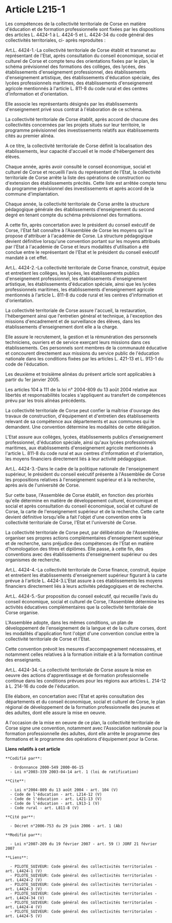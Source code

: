 # Article L215-1

Les compétences de la collectivité territoriale de Corse en matière d'éducation et de formation professionnelle sont fixées
par les dispositions des articles L. 4424-1 à L. 4424-5 et L. 4424-34 du code général des collectivités territoriales, ci-
après reproduites : 

Art.L. 4424-1.-La collectivité territoriale de Corse établit et transmet au représentant de l'Etat, après consultation du
conseil économique, social et culturel de Corse et compte tenu des orientations fixées par le plan, le schéma prévisionnel
des formations des collèges, des lycées, des établissements d'enseignement professionnel, des établissements d'enseignement
artistique, des établissements d'éducation spéciale, des lycées professionnels maritimes, des établissements d'enseignement
agricole mentionnés à l'article L. 811-8 du code rural et des centres d'information et d'orientation. 

Elle associe les représentants désignés par les établissements d'enseignement privé sous contrat à l'élaboration de ce
schéma. 

La collectivité territoriale de Corse établit, après accord de chacune des collectivités concernées par les projets situés
sur leur territoire, le programme prévisionnel des investissements relatifs aux établissements cités au premier alinéa.

A ce titre, la collectivité territoriale de Corse définit la localisation des établissements, leur capacité d'accueil et le
mode d'hébergement des élèves. 

Chaque année, après avoir consulté le conseil économique, social et culturel de Corse et recueilli l'avis du représentant de
l'Etat, la collectivité territoriale de Corse arrête la liste des opérations de construction ou d'extension des
établissements précités. Cette liste est arrêtée compte tenu du programme prévisionnel des investissements et après accord de
la commune d'implantation. 

Chaque année, la collectivité territoriale de Corse arrête la structure pédagogique générale des établissements
d'enseignement du second degré en tenant compte du schéma prévisionnel des formations.

A cette fin, après concertation avec le président du conseil exécutif de Corse, l'Etat fait connaître à l'Assemblée de Corse
les moyens qu'il se propose d'attribuer à l'académie de Corse. La structure pédagogique devient définitive lorsqu'une
convention portant sur les moyens attribués par l'Etat à l'académie de Corse et leurs modalités d'utilisation a été conclue
entre le représentant de l'Etat et le président du conseil exécutif mandaté à cet effet. 

Art.L. 4424-2.-La collectivité territoriale de Corse finance, construit, équipe et entretient les collèges, les lycées, les
établissements publics d'enseignement professionnel, les établissements d'enseignement artistique, les établissements
d'éducation spéciale, ainsi que les lycées professionnels maritimes, les établissements d'enseignement agricole mentionnés à
l'article L. 811-8 du code rural et les centres d'information et d'orientation. 

La collectivité territoriale de Corse assure l'accueil, la restauration, l'hébergement ainsi que l'entretien général et
technique, à l'exception des missions d'encadrement et de surveillance des élèves, dans les établissements d'enseignement
dont elle a la charge. 

Elle assure le recrutement, la gestion et la rémunération des personnels techniciens, ouvriers et de service exerçant leurs
missions dans ces établissements. Ces personnels sont membres de la communauté éducative et concourent directement aux
missions du service public de l'éducation nationale dans les conditions fixées par les articles L. 421-13 et L. 913-1 du code
de l'éducation. 

Les deuxième et troisième alinéas du présent article sont applicables à partir du 1er janvier 2005. 

Les articles 104 à 111 de la loi n° 2004-809 du 13 août 2004 relative aux libertés et responsabilités locales s'appliquent au
transfert de compétences prévu par les trois alinéas précédents. 

La collectivité territoriale de Corse peut confier la maîtrise d'ouvrage des travaux de construction, d'équipement et
d'entretien des établissements relevant de sa compétence aux départements et aux communes qui le demandent. Une convention
détermine les modalités de cette délégation.

L'Etat assure aux collèges, lycées, établissements publics d'enseignement professionnel, d'éducation spéciale, ainsi qu'aux
lycées professionnels maritimes, aux établissements d'enseignement agricole mentionnés à l'article L. 811-8 du code rural et
aux centres d'information et d'orientation, les moyens financiers directement liés à leur activité pédagogique. 

Art.L. 4424-3.-Dans le cadre de la politique nationale de l'enseignement supérieur, le président du conseil exécutif présente
à l'Assemblée de Corse les propositions relatives à l'enseignement supérieur et à la recherche, après avis de l'université de
Corse. 

Sur cette base, l'Assemblée de Corse établit, en fonction des priorités qu'elle détermine en matière de développement
culturel, économique et social et après consultation du conseil économique, social et culturel de Corse, la carte de
l'enseignement supérieur et de la recherche. Cette carte devient définitive lorsqu'elle a fait l'objet d'une convention entre
la collectivité territoriale de Corse, l'Etat et l'université de Corse. 

La collectivité territoriale de Corse peut, par délibération de l'Assemblée, organiser ses propres actions complémentaires
d'enseignement supérieur et de recherche, sans préjudice des compétences de l'Etat en matière d'homologation des titres et
diplômes. Elle passe, à cette fin, des conventions avec des établissements d'enseignement supérieur ou des organismes de
recherche. 

Art.L. 4424-4.-La collectivité territoriale de Corse finance, construit, équipe et entretient les établissements
d'enseignement supérieur figurant à la carte prévue à l'article L. 4424-3.L'Etat assure à ces établissements les moyens
financiers directement liés à leurs activités pédagogiques et de recherche. 

Art.L. 4424-5.-Sur proposition du conseil exécutif, qui recueille l'avis du conseil économique, social et culturel de Corse,
l'Assemblée détermine les activités éducatives complémentaires que la collectivité territoriale de Corse organise.

L'Assemblée adopte, dans les mêmes conditions, un plan de développement de l'enseignement de la langue et de la culture
corses, dont les modalités d'application font l'objet d'une convention conclue entre la collectivité territoriale de Corse et
l'Etat. 

Cette convention prévoit les mesures d'accompagnement nécessaires, et notamment celles relatives à la formation initiale et à
la formation continue des enseignants. 

Art.L. 4424-34.-La collectivité territoriale de Corse assure la mise en oeuvre des actions d'apprentissage et de formation
professionnelle continue dans les conditions prévues pour les régions aux articles L. 214-12 à L. 214-16 du code de
l'éducation. 

Elle élabore, en concertation avec l'Etat et après consultation des départements et du conseil économique, social et culturel
de Corse, le plan régional de développement de la formation professionnelle des jeunes et des adultes, dont elle assure la
mise en oeuvre.

A l'occasion de la mise en oeuvre de ce plan, la collectivité territoriale de Corse signe une convention, notamment avec
l'Association nationale pour la formation professionnelle des adultes, dont elle arrête le programme des formations et le
programme des opérations d'équipement pour la Corse.

**Liens relatifs à cet article**

	**Codifié par**:

	  - Ordonnance 2000-549 2000-06-15
	  - Loi n°2003-339 2003-04-14 art. 1 (loi de ratification)

	**Cite**:

	  - Loi n°2004-809 du 13 août 2004 - art. 104 (V)
	  - Code de l'éducation - art. L214-12 (V)
	  - Code de l'éducation - art. L421-13 (V)
	  - Code de l'éducation - art. L913-1 (V)
	  - Code rural - art. L811-8 (V)

	**Cité par**:

	  - Décret n°2006-753 du 29 juin 2006 - art. 1 (Ab)

	**Modifié par**:

	  - Loi n°2007-209 du 19 février 2007 - art. 59 () JORF 21 février 2007

	**Liens**:

	  - PILOTE_SUIVEUR: Code général des collectivités territoriales - art. L4424-1 (V)
	  - PILOTE_SUIVEUR: Code général des collectivités territoriales - art. L4424-2 (V)
	  - PILOTE_SUIVEUR: Code général des collectivités territoriales - art. L4424-3 (V)
	  - PILOTE_SUIVEUR: Code général des collectivités territoriales - art. L4424-34 (V)
	  - PILOTE_SUIVEUR: Code général des collectivités territoriales - art. L4424-4 (V)
	  - PILOTE_SUIVEUR: Code général des collectivités territoriales - art. L4424-5 (V)
